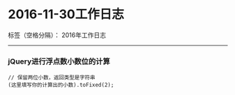 # 2016-11-30工作日志

标签（空格分隔）： 2016年工作日志

---

### jQuery进行浮点数小数位的计算

```
// 保留两位小数，返回类型是字符串
(这里填写你的计算出的小数).toFixed(2);
```